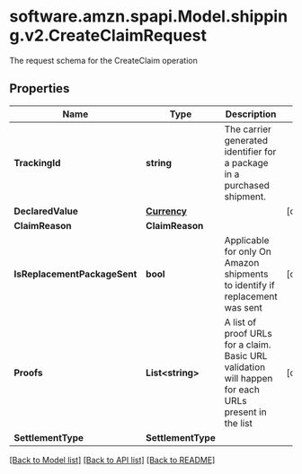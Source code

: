 # software.amzn.spapi.Model.shipping.v2.CreateClaimRequest
The request schema for the CreateClaim operation

## Properties

Name | Type | Description | Notes
------------ | ------------- | ------------- | -------------
**TrackingId** | **string** | The carrier generated identifier for a package in a purchased shipment. | 
**DeclaredValue** | [**Currency**](Currency.md) |  | [optional] 
**ClaimReason** | **ClaimReason** |  | 
**IsReplacementPackageSent** | **bool** | Applicable for only On Amazon shipments to identify if replacement was sent | [optional] 
**Proofs** | **List&lt;string&gt;** | A list of proof URLs for a claim. Basic URL validation will happen for each URLs present in the list | [optional] 
**SettlementType** | **SettlementType** |  | 

[[Back to Model list]](../README.md#documentation-for-models) [[Back to API list]](../README.md#documentation-for-api-endpoints) [[Back to README]](../README.md)

